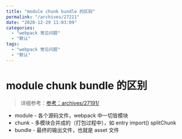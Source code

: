 ```yaml
---
title: "module chunk bundle 的区别"
permalink: "/archives/27211"
date: "2020-12-29 11:03:09"
categories: 
  - "webpack 常见问题"
  - "默认"
tags: 
  - "webpack 常见问题"
  - "默认"
---
```


# module chunk bundle 的区别

> 详细参考：[参考：archives/27191/](archives/27191/)

- module - 各个源码文件，webpack 中一切皆模块
- chunk - 多模块合并成的（打包过程中），如 entry import() splitChunk
- bundle - 最终的输出文件，也就是 asset 文件
